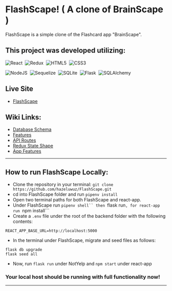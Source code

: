 # FlashScape! ( A clone of BrainScape )
FlashScape is a simple clone of the Flashcard app "BrainScape".

## This project was developed utilizing:

![React](https://img.shields.io/badge/react-%2320232a.svg?style=for-the-badge&logo=react&logoColor=%2361DAFB)&nbsp;
![Redux](https://img.shields.io/badge/redux-%23593d88.svg?style=for-the-badge&logo=redux&logoColor=white)&nbsp;
![HTML5](https://img.shields.io/badge/html5-%23E34F26.svg?style=for-the-badge&logo=html5&logoColor=white)&nbsp;
![CSS3](https://img.shields.io/badge/css3-%231572B6.svg?style=for-the-badge&logo=css3&logoColor=white)&nbsp;

![NodeJS](https://img.shields.io/badge/Node.js-339933?style=for-the-badge&logo=nodedotjs&logoColor=white)&nbsp;
![Sequelize](https://img.shields.io/badge/Sequelize-52B0E7?style=for-the-badge&logo=Sequelize&logoColor=white)&nbsp;
![SQLite](https://img.shields.io/badge/sqlite-%2307405e.svg?style=for-the-badge&logo=sqlite&logoColor=white)&nbsp;
![Flask](https://img.shields.io/badge/Flask-000000?style=for-the-badge&logo=flask&logoColor=white)&nbsp;
![SQLAlchemy](https://img.shields.io/badge/SQLAlchemy-100000?style=for-the-badge&logo=sql&logoColor=BA1212&labelColor=AD0000&color=A90000)&nbsp; 

##  Live Site
* [FlashScape](https://flashscape.herokuapp.com/)

## Wiki Links:

* [Database Schema](https://github.com/hazeluwuz/FlashScape/wiki/DB-Schema)
* [Features](https://github.com/hazeluwuz/FlashScape/wiki/User-Stories)
* [API Routes](https://github.com/hazeluwuz/FlashScape/wiki/API-Routes)
* [Redux State Shape](https://github.com/hazeluwuz/FlashScape/wiki/Redux-State-Shape)
* [App Features](https://github.com/hazeluwuz/FlashScape/wiki/App-Features)
***

## How to run FlashScape Locally:
* Clone the repository in your terminal: ```git clone https://github.com/hazeluwuz/FlashScape.git```
* cd into FlashScape folder and run ```pipenv install```
* Open two terminal paths for both FlashScape and react-app.
* Under FlashScape run ```pipenv shell`` then ```flask run```, for react-app run ```npm install```
* Create a ```.env``` file under the root of the backend folder with the following contents:
```
REACT_APP_BASE_URL=http://localhost:5000
```
* In the terminal under FlashScape, migrate and seed files as follows:
```
flask db upgrade
flask seed all
```
* Now, run ```flask run``` under NotYelp and ```npm start``` under react-app

### Your local host should be running with full functionality now!

***


